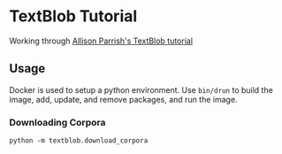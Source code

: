 TextBlob Tutorial
=================

Working through [Allison Parrish's TextBlob tutorial](http://rwet.decontextualize.com/book/textblob/)

## Usage

Docker is used to setup a python environment. Use `bin/drun` to build the image, add, update, and remove packages, and run the image.

### Downloading Corpora

`python -m textblob.download_corpora`
